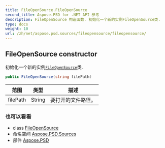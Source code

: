 ```yaml
---
title: FileOpenSource.FileOpenSource
second_title: Aspose.PSD for .NET API 参考
description: FileOpenSource 构造函数. 初始化一个新的实例FileOpenSource类.
type: docs
weight: 10
url: /zh/net/aspose.psd.sources/fileopensource/fileopensource/
---
```

## FileOpenSource constructor

初始化一个新的实例[`FileOpenSource`](../)类.

```csharp
public FileOpenSource(string filePath)
```

| 范围 | 类型 | 描述 |
| --- | --- | --- |
| filePath | String | 要打开的文件路径。 |

### 也可以看看

* class [FileOpenSource](../)
* 命名空间 [Aspose.PSD.Sources](../../fileopensource/)
* 部件 [Aspose.PSD](../../../)


